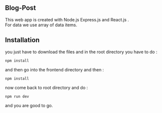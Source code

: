## Blog-Post
This web app is created with Node.js Express.js and React.js . <br>
For data we use array of data items.

## Installation
you just have to download the files and in the root directory you have to do :
```
npm install
```
and then go into the frontend directory and then :
```
npm install
```
now come back to root directory
and do : 

```
npm run dev
```

and you are good to go.
